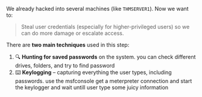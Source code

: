 We already hacked into several machines (like `THMSERVER1`). Now we want to:

> Steal user credentials (especially for higher-privileged users) so we can do more damage or escalate access.
> 

There are **two main techniques** used in this step:

1. 🔍 **Hunting for saved passwords** on the system. you can check different drives, folders, and try to find password
2. ⌨️ **Keylogging** – capturing everything the user types, including passwords. use the msfconsole get a meterpreter connection and start the keylogger and wait untill user type some juicy information
